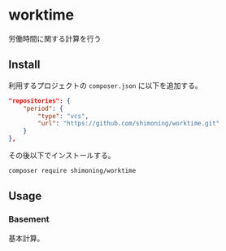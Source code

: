 # worktime
労働時間に関する計算を行う

## Install
利用するプロジェクトの `composer.json` に以下を追加する。
```composer.json
"repositories": {
    "period": {
        "type": "vcs",
        "url": "https://github.com/shimoning/worktime.git"
    }
},
```

その後以下でインストールする。

```bash
composer require shimoning/worktime
```

## Usage

### Basement
基本計算。
